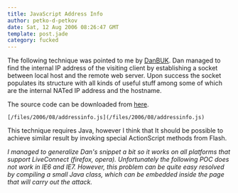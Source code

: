 ```yaml
---
title: JavaScript Address Info
author: petko-d-petkov
date: Sat, 12 Aug 2006 08:26:47 GMT
template: post.jade
category: fucked
---
```


The following technique was pointed to me by [DanBUK](http://f-box.org/%7Edan/). Dan managed to find the internal IP address of the visiting client by establishing a socket between local host and the remote web server. Upon success the socket populates its structure with all kinds of useful stuff among some of which are the internal NATed IP address and the hostname.

The source code can be downloaded from [here](/files/2006/08/addressinfo.js).

    [/files/2006/08/addressinfo.js](/files/2006/08/addressinfo.js)

This technique requires Java, however I think that It should be possible to achieve similar result by invoking special ActionScript methods from Flash.

_I managed to generalize Dan's snippet a bit so it works on all platforms that support LiveConnect (firefox, opera). Unfortunately the following POC does not work in IE6 and IE7. However, this problem can be quite easy resolved by compiling a small Java class, which can be embedded inside the page that will carry out the attack._
